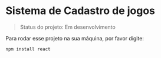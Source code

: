 <h1>Sistema de Cadastro de jogos</h1>

> Status do projeto: Em desenvolvimento

Para rodar esse projeto na sua máquina, por favor digite:

```
npm install react
```


